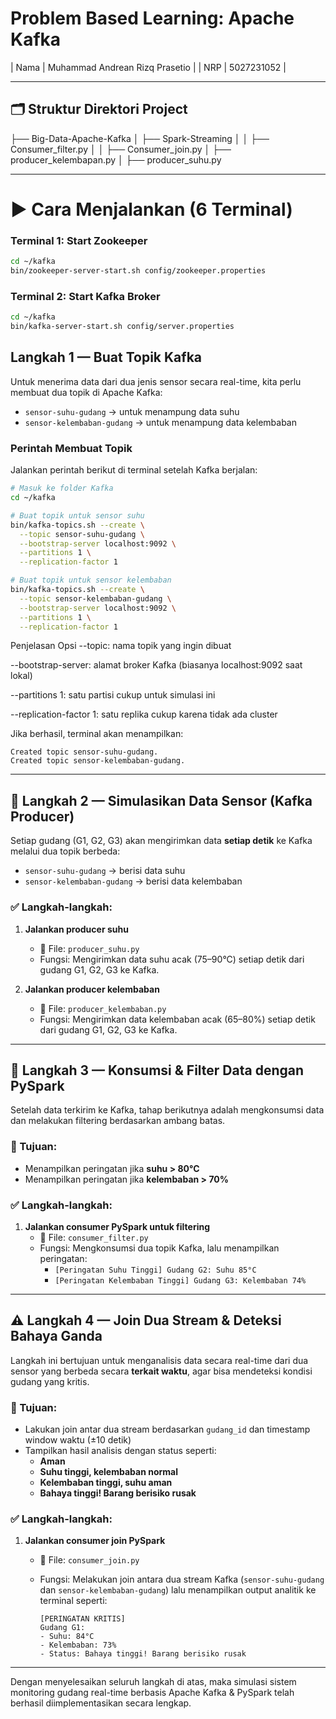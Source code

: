 # Problem Based Learning: Apache Kafka

| Nama | Muhammad Andrean Rizq Prasetio |
| NRP | 5027231052 |


---

## 🗂️ Struktur Direktori Project

├── Big-Data-Apache-Kafka
│   ├── Spark-Streaming
│   │   ├── Consumer_filter.py
│   │   ├── Consumer_join.py
│   ├── producer_kelembapan.py
│   ├── producer_suhu.py

---

# ▶️ Cara Menjalankan (6 Terminal)

### Terminal 1: Start Zookeeper
```bash
cd ~/kafka
bin/zookeeper-server-start.sh config/zookeeper.properties
```

### Terminal 2: Start Kafka Broker
```bash
cd ~/kafka
bin/kafka-server-start.sh config/server.properties
```

##  Langkah 1 — Buat Topik Kafka

Untuk menerima data dari dua jenis sensor secara real-time, kita perlu membuat dua topik di Apache Kafka:

- `sensor-suhu-gudang` → untuk menampung data suhu
- `sensor-kelembaban-gudang` → untuk menampung data kelembaban

###  Perintah Membuat Topik

Jalankan perintah berikut di terminal setelah Kafka berjalan:

```bash
# Masuk ke folder Kafka
cd ~/kafka

# Buat topik untuk sensor suhu
bin/kafka-topics.sh --create \
  --topic sensor-suhu-gudang \
  --bootstrap-server localhost:9092 \
  --partitions 1 \
  --replication-factor 1

# Buat topik untuk sensor kelembaban
bin/kafka-topics.sh --create \
  --topic sensor-kelembaban-gudang \
  --bootstrap-server localhost:9092 \
  --partitions 1 \
  --replication-factor 1
```

Penjelasan Opsi
--topic: nama topik yang ingin dibuat

--bootstrap-server: alamat broker Kafka (biasanya localhost:9092 saat lokal)

--partitions 1: satu partisi cukup untuk simulasi ini

--replication-factor 1: satu replika cukup karena tidak ada cluster

Jika berhasil, terminal akan menampilkan:

```
Created topic sensor-suhu-gudang.
Created topic sensor-kelembaban-gudang.
```

---

## 🔁 Langkah 2 — Simulasikan Data Sensor (Kafka Producer)

Setiap gudang (G1, G2, G3) akan mengirimkan data **setiap detik** ke Kafka melalui dua topik berbeda:

- `sensor-suhu-gudang` → berisi data suhu
- `sensor-kelembaban-gudang` → berisi data kelembaban

### ✅ Langkah-langkah:

1. **Jalankan producer suhu**
   - 📄 File: `producer_suhu.py`
   - Fungsi: Mengirimkan data suhu acak (75–90°C) setiap detik dari gudang G1, G2, G3 ke Kafka.

2. **Jalankan producer kelembaban**
   - 📄 File: `producer_kelembaban.py`
   - Fungsi: Mengirimkan data kelembaban acak (65–80%) setiap detik dari gudang G1, G2, G3 ke Kafka.

---

## 🔎 Langkah 3 — Konsumsi & Filter Data dengan PySpark

Setelah data terkirim ke Kafka, tahap berikutnya adalah mengkonsumsi data dan melakukan filtering berdasarkan ambang batas.

### 🎯 Tujuan:

- Menampilkan peringatan jika **suhu > 80°C**
- Menampilkan peringatan jika **kelembaban > 70%**

### ✅ Langkah-langkah:

1. **Jalankan consumer PySpark untuk filtering**
   - 📄 File: `consumer_filter.py`
   - Fungsi: Mengkonsumsi dua topik Kafka, lalu menampilkan peringatan:
     - `[Peringatan Suhu Tinggi] Gudang G2: Suhu 85°C`
     - `[Peringatan Kelembaban Tinggi] Gudang G3: Kelembaban 74%`

---

## ⚠️ Langkah 4 — Join Dua Stream & Deteksi Bahaya Ganda

Langkah ini bertujuan untuk menganalisis data secara real-time dari dua sensor yang berbeda secara **terkait waktu**, agar bisa mendeteksi kondisi gudang yang kritis.

### 🎯 Tujuan:

- Lakukan join antar dua stream berdasarkan `gudang_id` dan timestamp window waktu (±10 detik)
- Tampilkan hasil analisis dengan status seperti:
  - **Aman**
  - **Suhu tinggi, kelembaban normal**
  - **Kelembaban tinggi, suhu aman**
  - **Bahaya tinggi! Barang berisiko rusak**

### ✅ Langkah-langkah:

1. **Jalankan consumer join PySpark**
   - 📄 File: `consumer_join.py`
   - Fungsi: Melakukan join antara dua stream Kafka (`sensor-suhu-gudang` dan `sensor-kelembaban-gudang`) lalu menampilkan output analitik ke terminal seperti:

     ```
     [PERINGATAN KRITIS]
     Gudang G1:
     - Suhu: 84°C
     - Kelembaban: 73%
     - Status: Bahaya tinggi! Barang berisiko rusak
     ```

---

Dengan menyelesaikan seluruh langkah di atas, maka simulasi sistem monitoring gudang real-time berbasis Apache Kafka & PySpark telah berhasil diimplementasikan secara lengkap.
